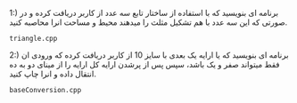1:) برنامه ای بنویسید که با استفاده از ساختار تابع سه عدد از کاربر دریافت کرده و در صورتی که این سه عدد با هم تشکیل مثلث را میدهند محیط و مساحت انرا محاصبه کنید.

`triangle.cpp` 

2:) برنامه ای بنویسید که یا ارایه یک بعدی با سایز 10 از کاربر دریافت کرده که ورودی ان فقط میتواند صفر و یک باشد، سپس پس از پرشدن ارایه کل ارایه را از مینای دو به ده انتقال داده و انرا چاپ کنید.

`baseConversion.cpp`